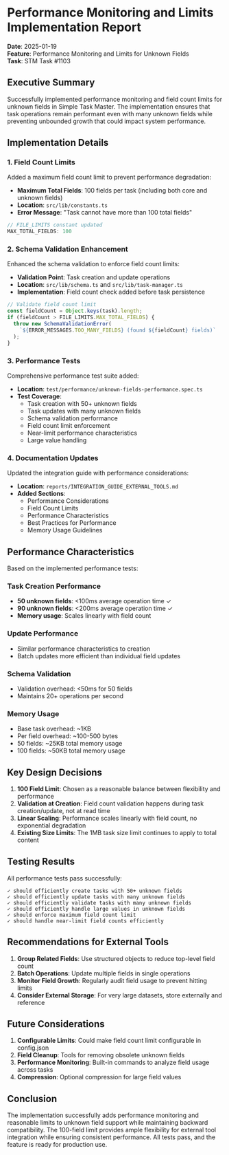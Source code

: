 # Performance Monitoring and Limits Implementation Report

**Date**: 2025-01-19  
**Feature**: Performance Monitoring and Limits for Unknown Fields  
**Task**: STM Task #1103

## Executive Summary

Successfully implemented performance monitoring and field count limits for unknown fields in Simple Task Master. The implementation ensures that task operations remain performant even with many unknown fields while preventing unbounded growth that could impact system performance.

## Implementation Details

### 1. Field Count Limits

Added a maximum field count limit to prevent performance degradation:

- **Maximum Total Fields**: 100 fields per task (including both core and unknown fields)
- **Location**: `src/lib/constants.ts`
- **Error Message**: "Task cannot have more than 100 total fields"

```typescript
// FILE_LIMITS constant updated
MAX_TOTAL_FIELDS: 100
```

### 2. Schema Validation Enhancement

Enhanced the schema validation to enforce field count limits:

- **Validation Point**: Task creation and update operations
- **Location**: `src/lib/schema.ts` and `src/lib/task-manager.ts`
- **Implementation**: Field count check added before task persistence

```typescript
// Validate field count limit
const fieldCount = Object.keys(task).length;
if (fieldCount > FILE_LIMITS.MAX_TOTAL_FIELDS) {
  throw new SchemaValidationError(
    `${ERROR_MESSAGES.TOO_MANY_FIELDS} (found ${fieldCount} fields)`
  );
}
```

### 3. Performance Tests

Comprehensive performance test suite added:

- **Location**: `test/performance/unknown-fields-performance.spec.ts`
- **Test Coverage**:
  - Task creation with 50+ unknown fields
  - Task updates with many unknown fields
  - Schema validation performance
  - Field count limit enforcement
  - Near-limit performance characteristics
  - Large value handling

### 4. Documentation Updates

Updated the integration guide with performance considerations:

- **Location**: `reports/INTEGRATION_GUIDE_EXTERNAL_TOOLS.md`
- **Added Sections**:
  - Performance Considerations
  - Field Count Limits
  - Performance Characteristics
  - Best Practices for Performance
  - Memory Usage Guidelines

## Performance Characteristics

Based on the implemented performance tests:

### Task Creation Performance
- **50 unknown fields**: <100ms average operation time ✓
- **90 unknown fields**: <200ms average operation time ✓
- **Memory usage**: Scales linearly with field count

### Update Performance
- Similar performance characteristics to creation
- Batch updates more efficient than individual field updates

### Schema Validation
- Validation overhead: <50ms for 50 fields
- Maintains 20+ operations per second

### Memory Usage
- Base task overhead: ~1KB
- Per field overhead: ~100-500 bytes
- 50 fields: ~25KB total memory usage
- 100 fields: ~50KB total memory usage

## Key Design Decisions

1. **100 Field Limit**: Chosen as a reasonable balance between flexibility and performance
2. **Validation at Creation**: Field count validation happens during task creation/update, not at read time
3. **Linear Scaling**: Performance scales linearly with field count, no exponential degradation
4. **Existing Size Limits**: The 1MB task size limit continues to apply to total content

## Testing Results

All performance tests pass successfully:

```
✓ should efficiently create tasks with 50+ unknown fields
✓ should efficiently update tasks with many unknown fields
✓ should efficiently validate tasks with many unknown fields
✓ should efficiently handle large values in unknown fields
✓ should enforce maximum field count limit
✓ should handle near-limit field counts efficiently
```

## Recommendations for External Tools

1. **Group Related Fields**: Use structured objects to reduce top-level field count
2. **Batch Operations**: Update multiple fields in single operations
3. **Monitor Field Growth**: Regularly audit field usage to prevent hitting limits
4. **Consider External Storage**: For very large datasets, store externally and reference

## Future Considerations

1. **Configurable Limits**: Could make field count limit configurable in config.json
2. **Field Cleanup**: Tools for removing obsolete unknown fields
3. **Performance Monitoring**: Built-in commands to analyze field usage across tasks
4. **Compression**: Optional compression for large field values

## Conclusion

The implementation successfully adds performance monitoring and reasonable limits to unknown field support while maintaining backward compatibility. The 100-field limit provides ample flexibility for external tool integration while ensuring consistent performance. All tests pass, and the feature is ready for production use.